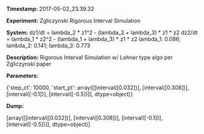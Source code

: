 **Timestamp:** 2017-05-02_23.39.32

**Experiment:** Zgliczynski Rigorous Interval Simulation

**System:**
dz1/dt = lambda_2 * z1^2 - (lambda_2 + lambda_3) * z1 * z2 
dz2/dt = lambda_1 * z2^2 - (lambda_1 + lambda_3) * z1 * z2 
lambda_1: 0.086; lambda_2: 0.141; lambda_3: 0.773

**Description:** Rigorous Interval Simulation w/ Lohner type algo per Zgliczynski paper

**Parameters:**

{'step_ct': 10000, 'start_pt': array([[interval([0.032])],
       [interval([0.308])],
       [interval([-0.1])],
       [interval([-0.5])]], dtype=object)}

**Dump:**

[array([[interval([0.032])],
       [interval([0.308])],
       [interval([-0.1])],
       [interval([-0.5])]], dtype=object)]